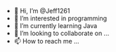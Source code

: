 - 👋 Hi, I’m @Jeff1261
- 👀 I’m interested in programming
- 🌱 I’m currently learning Java
- 💞️ I’m looking to collaborate on ...
- 📫 How to reach me ...

<!---
Jeff1261/Jeff1261 is a ✨ special ✨ repository because its `README.md` (this file) appears on your GitHub profile.
You can click the Preview link to take a look at your changes.
--->
